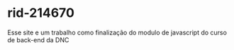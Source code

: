 # rid-214670
Esse site e um trabalho como finalização do modulo de javascript do curso de back-end da DNC

